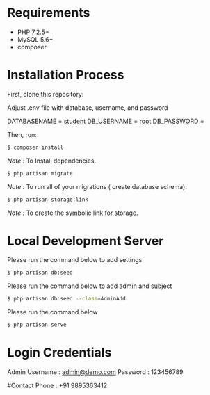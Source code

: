 # Requirements

* PHP 7.2.5+
* MySQL 5.6+
* composer

# Installation Process


First, clone this repository:

Adjust .env file with database, username, and password

DATABASENAME = student
DB_USERNAME = root
DB_PASSWORD =


Then, run:

```bash
$ composer install
```

_Note :_ To Install dependencies.


```bash
$ php artisan migrate
```

_Note :_ To run all of your migrations ( create database schema).


```bash
$ php artisan storage:link
```

_Note :_ To create the symbolic link for storage.


# Local Development Server

Please run the command below to add settings

```bash
$ php artisan db:seed
```

Please run the command below to add admin and subject

```bash
$ php artisan db:seed --class=AdminAdd
```

Please run the command below

```bash
$ php artisan serve
```

# Login Credentials
Admin 
Username : admin@demo.com
Password : 123456789

#Contact
Phone : +91 9895363412

